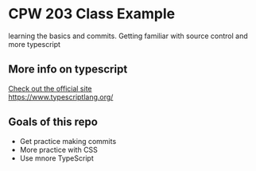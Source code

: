 # CPW 203 Class Example
learning the basics and commits.
Getting familiar with source control and more typescript 

## More info on typescript

[Check out the official site](https://www.typescriptlang.org/)  
https://www.typescriptlang.org/

## Goals of this repo 
- Get practice making commits
- More practice with CSS
- Use mnore TypeScript
